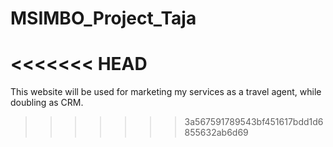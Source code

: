 # MSIMBO_Project_Taja
<<<<<<< HEAD
=======

This website will be used for marketing my services as a travel agent, while doubling as CRM.
>>>>>>> 3a567591789543bf451617bdd1d6855632ab6d69
